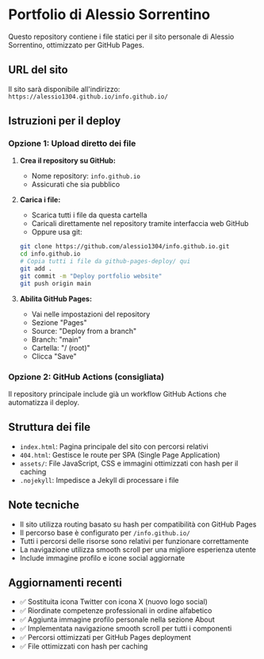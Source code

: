 # Portfolio di Alessio Sorrentino

Questo repository contiene i file statici per il sito personale di Alessio Sorrentino, ottimizzato per GitHub Pages.

## URL del sito
Il sito sarà disponibile all'indirizzo: `https://alessio1304.github.io/info.github.io/`

## Istruzioni per il deploy

### Opzione 1: Upload diretto dei file
1. **Crea il repository su GitHub:**
   - Nome repository: `info.github.io`
   - Assicurati che sia pubblico

2. **Carica i file:**
   - Scarica tutti i file da questa cartella
   - Caricali direttamente nel repository tramite interfaccia web GitHub
   - Oppure usa git:
   ```bash
   git clone https://github.com/alessio1304/info.github.io.git
   cd info.github.io
   # Copia tutti i file da github-pages-deploy/ qui
   git add .
   git commit -m "Deploy portfolio website"
   git push origin main
   ```

3. **Abilita GitHub Pages:**
   - Vai nelle impostazioni del repository
   - Sezione "Pages"
   - Source: "Deploy from a branch"
   - Branch: "main"
   - Cartella: "/ (root)"
   - Clicca "Save"

### Opzione 2: GitHub Actions (consigliata)
Il repository principale include già un workflow GitHub Actions che automatizza il deploy.

## Struttura dei file

- `index.html`: Pagina principale del sito con percorsi relativi
- `404.html`: Gestisce le route per SPA (Single Page Application)
- `assets/`: File JavaScript, CSS e immagini ottimizzati con hash per il caching
- `.nojekyll`: Impedisce a Jekyll di processare i file

## Note tecniche

- Il sito utilizza routing basato su hash per compatibilità con GitHub Pages
- Il percorso base è configurato per `/info.github.io/`
- Tutti i percorsi delle risorse sono relativi per funzionare correttamente
- La navigazione utilizza smooth scroll per una migliore esperienza utente
- Include immagine profilo e icone social aggiornate

## Aggiornamenti recenti

- ✅ Sostituita icona Twitter con icona X (nuovo logo social)
- ✅ Riordinate competenze professionali in ordine alfabetico
- ✅ Aggiunta immagine profilo personale nella sezione About
- ✅ Implementata navigazione smooth scroll per tutti i componenti
- ✅ Percorsi ottimizzati per GitHub Pages deployment
- ✅ File ottimizzati con hash per caching